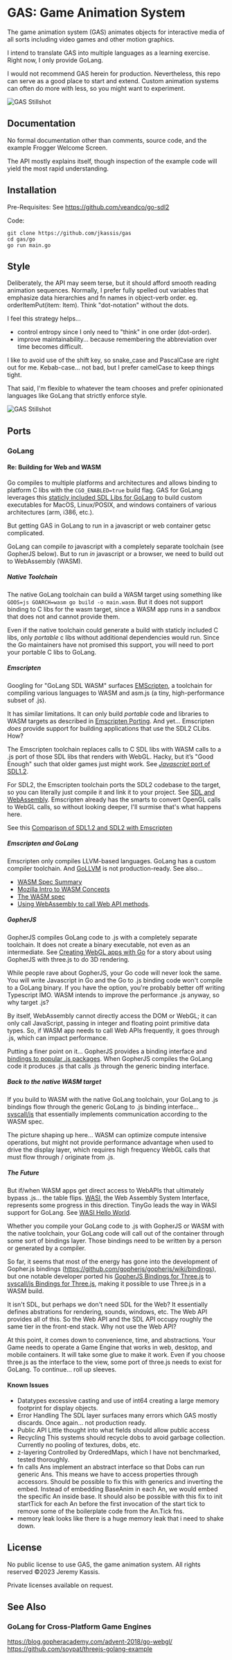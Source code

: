 GAS: Game Animation System
==========================
The game animation system (GAS) animates objects for interactive media of all sorts including video games and other motion graphics.

I intend to translate GAS into multiple languages as a learning exercise.  Right now, I only provide GoLang.

I would not recommend GAS herein for production. Nevertheless, this repo can serve as a good place to start and extend. Custom animation systems can often do more with less, so you might want to experiment.

![GAS Stillshot](https://raw.githubusercontent.com/jkassis/gas/main/screens/frogger.intro.2.png)

Documentation
-------------
No formal documentation other than comments, source code, and the example Frogger Welcome Screen.

The API mostly explains itself, though inspection of the example code will yield the most rapid understanding.


Installation
------------
Pre-Requisites:
See https://github.com/veandco/go-sdl2

Code:
```
git clone https://github.com/jkassis/gas
cd gas/go
go run main.go
```

Style
-------------
Deliberately, the API may seem terse, but it should afford smooth reading animation sequences. Normally, I prefer fully spelled out variables that emphasize data hierarchies and fn names in object-verb order. eg. orderItemPut(item: Item). Think "dot-notation" without the dots.

I feel this strategy helps...
  * control entropy since I only need to "think" in one order (dot-order).
  * improve maintainability... because remembering the abbreviation over time becomes difficult.

I like to avoid use of the shift key, so snake_case and PascalCase are right out for me. Kebab-case... not bad, but I prefer camelCase to keep things tight.

That said, I'm flexible to whatever the team chooses and prefer opinionated languages like GoLang that strictly enforce style.

![GAS Stillshot](https://raw.githubusercontent.com/jkassis/gas/main/screens/frogger.intro.1.png)

Ports
-----------------------
### GoLang
#### Re: Building for Web and WASM
Go compiles to multiple platforms and architectures and allows binding to platform C libs with the `CGO_ENABLED=true` build flag. GAS for GoLang leverages this [staticly included SDL Libs for GoLang](https://github.com/veandco/go-sdl2) to build custom executables for MacOS, Linux/POSIX, and windows containers of various architectures (arm, i386, etc.).

But getting GAS in GoLang to run in a javascript or web container getsc complicated.

GoLang can compile *to* javascript with a completely separate toolchain (see  GopherJS below). But to run *in* javascript or a browser, we need to build out to WebAssembly (WASM).

##### Native Toolchain  
The native GoLang toolchain can build a WASM target using something like `GOOS=js GOARCH=wasm go build -o main.wasm`. But it does not support binding to C libs for the wasm target, since a WASM app runs in a sandbox that does not and cannot provide them.

Even if the native toolchain could generate a build with staticly included C libs, only *portable* c libs without additional dependencies would run. Since the Go maintainers have not promised this support, you will need to port your portable C libs to GoLang.

##### Emscripten  
Googling for "GoLang SDL WASM" surfaces [EMScripten](https://emscripten.org/docs/introducing_emscripten/about_emscripten.html), a toolchain for compiling various languages to WASM and asm.js (a tiny, high-performance subset of .js).

It has similar limitations. It can only build *portable* code and libraries to WASM targets as described in [Emscripten Porting](https://emscripten.org/docs/porting/guidelines/index.html).  And yet... Emscripten *does* provide support for building applications that use the SDL2 CLibs. How?

The Emscripten toolchain replaces calls to C SDL libs with WASM calls to a .js port of those SDL libs that renders with WebGL. Hacky, but it’s "Good Enough" such that older games just might work. See [*Javascript* port of SDL1.2](https://github.com/emscripten-core/emscripten/blob/main/src/library_sdl.js).

For SDL2, the Emscripten toolchain ports the SDL2 codebase to the target, so you can literally just compile it and link it to your project. See [SDL and WebAssembly](https://discourse.libsdl.org/t/sdl-and-webassembly/24611/5). Emscripten already has the smarts to convert OpenGL calls to WebGL calls, so without looking deeper, I'll surmise that's what happens here.

See this [Comparison of SDL1.2 and SDL2 with Emscripten](https://www.jamesfmackenzie.com/2019/12/01/webassembly-graphics-with-sdl/)


##### Emscripten and GoLang  
Emscripten only compiles LLVM-based languages. GoLang has a custom compiler toolchain. And [GoLLVM](https://go.googlesource.com/gollvm/) is not production-ready. See also...
* [WASM Spec Summary](https://webassembly.github.io/spec/)
* [Mozilla Intro to WASM Concepts](https://developer.mozilla.org/en-US/docs/WebAssembly/Concepts)
* [The WASM spec](https://github.com/WebAssembly/spec/)
* [Using WebAssembly to call Web API methods](https://stackoverflow.com/questions/40904053/using-webassembly-to-call-web-api-methods).

##### GopherJS  
GopherJS compiles GoLang code to .js with a completely separate toolchain. It does not create a binary executable, not even as an intermediate. See [Creating WebGL apps with Go](https://blog.gopheracademy.com/advent-2018/go-webgl/) for a story about using GopherJS with three.js to do 3D rendering.

While people rave about GopherJS, your Go code will never look the same. You will write Javascript in Go and the Go to .js binding code won't compile to a GoLang binary. If you have the option, you're probably better off writing Typescript IMO. WASM intends to improve the performance .js anyway, so why target .js?

By itself, WebAssembly cannot directly access the DOM or WebGL; it can only call JavaScript, passing in integer and floating point primitive data types. So, if WASM app needs to call Web APIs frequently, it goes through .js, which can impact performance.

Putting a finer point on it... GopherJS provides a binding interface and [bindings to popular .js packages](https://github.com/gopherjs/gopherjs/wiki/bindings). When GopherJS compiles the GoLang code it produces .js that calls .js through the generic binding interface.

##### Back to the native WASM target  
If you build to WASM with the native GoLang toolchain, your GoLang to .js bindings flow through the generic GoLang to .js binding interface... [syscall/js](https://cs.opensource.google/go/go/+/master:src/syscall/fs_js.go) that essentially implements communication according to the WASM spec.

The picture shaping up here... WASM can optimize compute intensive operations, but might not provide performance advantage when used to drive the display layer, which requires high frequency WebGL calls that must flow through / originate from .js.

##### The Future  
But if/when WASM apps get direct access to WebAPIs that ultimately bypass .js... the table flips. [WASI](https://github.com/bytecodealliance/wasmtime/blob/main/docs/WASI-intro.md), the Web Assembly System Interface, represents some progress in this direction. TinyGo leads the way in WASI support for GoLang. See [WASI Hello World](https://wasmbyexample.dev/examples/wasi-hello-world/wasi-hello-world.go.en-us.html).

Whether you compile your GoLang code to .js with GopherJS or WASM with the native toolchain, your GoLang code will call out of the container through some sort of bindings layer.  Those bindings need to be written by a person or generated by a compiler.

So far, it seems that most of the energy has gone into the development of Gopher.js bindings (https://github.com/gopherjs/gopherjs/wiki/bindings), but one notable developer ported his [GopherJS Bindings for Three.js](https://github.com/soypat/gthree) to [syscall/js Bindings for Three.js](https://github.com/soypat/three), making it possible to use Three.js in a WASM build.

It isn't SDL, but perhaps we don't need SDL for the Web? It essentially defines abstrations for rendering, sounds, windows, etc. The Web API provides all of this. So the Web API and the SDL API occupy roughly the same tier in the front-end stack. Why not use the Web API?

At this point, it comes down to convenience, time, and abstractions. Your Game needs to operate a Game Engine that works in web, desktop, and mobile containers. It will take some glue to make it work. Even if you choose three.js as the interface to the view, some port of three.js needs to exist for GoLang. To continue... roll up sleeves.


#### Known Issues
* Datatypes
  excessive casting and use of int64 creating a large memory footprint for display objects.
* Error Handling
  The SDL layer surfaces many errors which GAS mostly discards. Once again... not production ready.
* Public API
  Little thought into what fields should allow public access
* Recycling
  This systems should recycle dobs to avoid garbage collection. Currently no pooling of textures, dobs, etc.
* z-layering
  Controlled by OrderedMaps, which I have not benchmarked, tested thoroughly.
* fn calls
  Ans implement an abstract interface so that Dobs can run generic Ans. This means we have to access properties through accessors. Should be possible to fix this with generics and inverting the embed. Instead of embedding BaseAnim in each An, we would embed the specific An inside base.
  It should also be possible with this fix to init startTick for each An before the first invocation of the start tick to remove some of the boilerplate code from the An.Tick fns.
* memory leak
  looks like there is a huge memory leak that i need to shake down.


License
-------
No public license to use GAS, the game animation system. All rights reserved ©2023 Jeremy Kassis.

Private licenses available on request.




See Also
--------

### GoLang for Cross-Platform Game Engines
https://blog.gopheracademy.com/advent-2018/go-webgl/
https://github.com/soypat/threejs-golang-example
